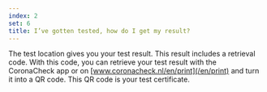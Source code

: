 ```yaml
---
index: 2
set: 6
title: I’ve gotten tested, how do I get my result?
---
```

The test location gives you your test result. This result includes a retrieval code. With this code, you can retrieve your test result with the CoronaCheck app or on [www.coronacheck.nl/en/print](/en/print) and turn it into a QR code. This QR code is your test certificate.
